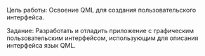 Цель работы:
Освоение QML для создания пользовательского интерфейса.

Задание:
Разработать и отладить приложение с графическим пользовательским интерфейсом,
использующим для описания интерфейса язык QML.
